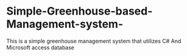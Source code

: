 # Simple-Greenhouse-based-Management-system-
This is a simple greenhouse management system that utilizes C# And Microsoft access database
